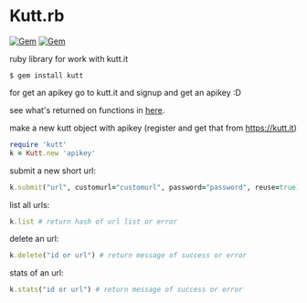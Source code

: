 # Kutt.rb

[![Gem](https://img.shields.io/gem/v/kutt.svg?style=flat)](http://rubygems.org/gems/kutt "I', on RUBYGEMS")
[![Gem](https://img.shields.io/gem/dt/kutt.svg)](https://rubygems.org/gems/kutt)

ruby library for work with kutt.it

```
$ gem install kutt
```

for get an apikey go to kutt.it and signup and get an apikey :D

see what's returned on functions in [here](https://github.com/thedevs-network/kutt#api).

make a new kutt object with apikey (register and get that from https://kutt.it)
```ruby
require 'kutt'
k = Kutt.new 'apikey'
```

submit a new short url:
```ruby
k.submit("url", customurl="customurl", password="password", reuse=true) # customurl, password, reuse are optional | return status code and object as hash or error
```

list all urls:
```ruby
k.list # return hash of url list or error
```

delete an url:
```ruby
k.delete("id or url") # return message of success or error
```

stats of an url:
```ruby
k.stats("id or url") # return message of success or error
```

